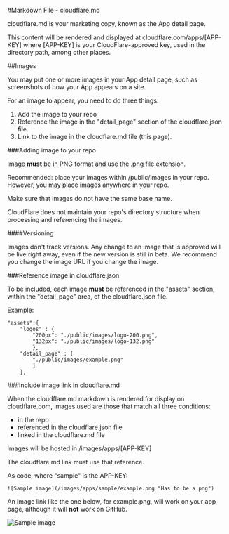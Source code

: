 #Markdown File - cloudflare.md

cloudflare.md is your marketing copy, known as the App detail page.

This content will be rendered and displayed at
cloudflare.com/apps/[APP-KEY]
where [APP-KEY] is your CloudFlare-approved key, used in the
directory path, among other places.

##Images

You may put one or more images in your App detail page,
such as screenshots of how your App appears on a site.

For an image to appear, you need to do three things:

 1. Add the image to your repo 
 2. Reference the image in the "detail_page" section of the cloudflare.json file.
 3. Link to the image in the cloudflare.md file (this page).
 
###Adding image to your repo

Image __must__ be in PNG format and use the .png file extension.

Recommended: place your images within /public/images in your repo. However, you may place images anywhere in your repo.

Make sure that images do not have the same base name.

CloudFlare does not maintain your repo's directory structure
when processing and referencing the images.

####Versioning

Images don't track versions. Any change to an image that is
approved will be live right away, even if the new version is
still in beta. We recommend you change the image URL if you
change the image.

###Reference image in cloudflare.json

To be included, each image __must__ be referenced in the "assets"
section, within the "detail_page" area, of the cloudflare.json file.

Example:
    
    "assets":{
        "logos" : {
        	"200px": "./public/images/logo-200.png",
        	"132px": "./public/images/logo-132.png"
            },
        "detail_page" : [
        	"./public/images/example.png"
            ]
        },

###Include image link in cloudflare.md

When the cloudflare.md markdown is rendered for display on
cloudflare.com, images used are those that match all three
conditions:
 * in the repo
 * referenced in the cloudflare.json file
 * linked in the cloudflare.md file

Images will be hosted in /images/apps/[APP-KEY]

The cloudflare.md link must use that reference.

As code, where "sample" is the APP-KEY:

    ![Sample image](/images/apps/sample/example.png "Has to be a png")

An image link like the one below, for example.png, will work on your app page, although it will __not__ work on GitHub.

![Sample image](/images/apps/sample/example.png "Has to be a png")
